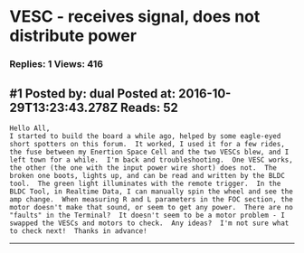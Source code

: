 # VESC - receives signal, does not distribute power

### Replies: 1 Views: 416

## \#1 Posted by: dual Posted at: 2016-10-29T13:23:43.278Z Reads: 52

```
Hello All,
I started to build the board a while ago, helped by some eagle-eyed short spotters on this forum.  It worked, I used it for a few rides, the fuse between my Enertion Space Cell and the two VESCs blew, and I left town for a while.  I'm back and troubleshooting.  One VESC works, the other (the one with the input power wire short) does not.  The broken one boots, lights up, and can be read and written by the BLDC tool.  The green light illuminates with the remote trigger.  In the BLDC Tool, in Realtime Data, I can manually spin the wheel and see the amp change.  When measuring R and L parameters in the FOC section, the motor doesn't make that sound, or seem to get any power.  There are no "faults" in the Terminal?  It doesn't seem to be a motor problem - I swapped the VESCs and motors to check.  Any ideas?  I'm not sure what to check next!  Thanks in advance!
```

---
